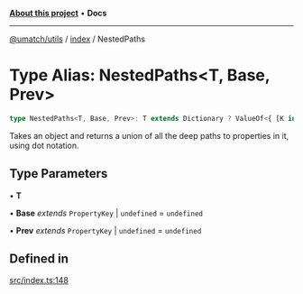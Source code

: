 [**About this project**](../../README.md) • **Docs**

***

[@umatch/utils](../../api.md) / [index](../README.md) / NestedPaths

# Type Alias: NestedPaths\<T, Base, Prev\>

```ts
type NestedPaths<T, Base, Prev>: T extends Dictionary ? ValueOf<{ [K in keyof T]: T[K] extends Dictionary ? NestedPaths<T[K], Union<Base, Prev>, Join<Prev, K>> : Union<Base, Union<Prev, Join<Prev, K>>> }> : string;
```

Takes an object and returns a union of all the deep paths
to properties in it, using dot notation.

## Type Parameters

• **T**

• **Base** *extends* `PropertyKey` \| `undefined` = `undefined`

• **Prev** *extends* `PropertyKey` \| `undefined` = `undefined`

## Defined in

[src/index.ts:148](https://github.com/umatch-oficial/utils/blob/main/src/index.ts#L148)
